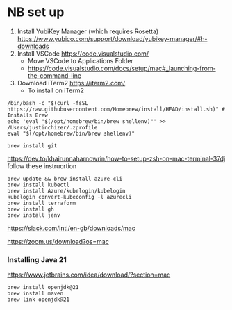 # NB set up
1. Install YubiKey Manager (which requires Rosetta) https://www.yubico.com/support/download/yubikey-manager/#h-downloads
2. Install VSCode https://code.visualstudio.com/
    - Move VSCode to Applications Folder
    - https://code.visualstudio.com/docs/setup/mac#_launching-from-the-command-line
3. Download iTerm2 https://iterm2.com/
    - To install on iTerm2
``` 
/bin/bash -c "$(curl -fsSL https://raw.githubusercontent.com/Homebrew/install/HEAD/install.sh)" # Installs Brew
echo 'eval "$(/opt/homebrew/bin/brew shellenv)"' >> /Users/justinchizer/.zprofile
eval "$(/opt/homebrew/bin/brew shellenv)"

brew install git

```
https://dev.to/khairunnaharnowrin/how-to-setup-zsh-on-mac-terminal-37dj follow these instrucrtion



```
brew update && brew install azure-cli
brew install kubectl
brew install Azure/kubelogin/kubelogin
kubelogin convert-kubeconfig -l azurecli
brew install terraform
brew install gh
brew install jenv
```
https://slack.com/intl/en-gb/downloads/mac

https://zoom.us/download?os=mac



### Installing Java 21
https://www.jetbrains.com/idea/download/?section=mac

```
brew install openjdk@21
brew install maven
brew link openjdk@21